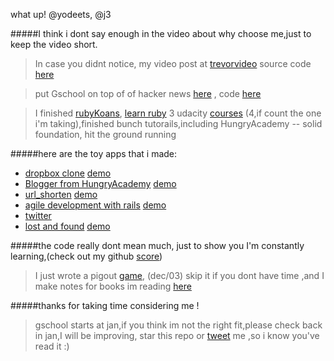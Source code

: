 what up! @yodeets, @j3


#####I think i dont say enough in the video about why choose me,just to keep the video short. 

>  In case you didnt notice, my video post at [trevorvideo](http://trevorvideo.herokuapp.com) source code [here](https://github.com/thisiswei/trevorVideo) 

>  put Gschool on top of of hacker news [here](http://tophn.herokuapp.com) , code [here](https://github.com/thisiswei/tophn)


>  I finished [rubyKoans](https://github.com/thisiswei/RubyKoans), [learn ruby](https://github.com/thisiswei/learn_ruby) 3 udacity [courses](http://8aves.files.wordpress.com/2012/07/cs101cert.pdf) (4,if count the one i'm taking),finished bunch tutorails,including HungryAcademy -- solid foundation, hit the ground running 


#####here are the toy apps that i made:
* [dropbox clone](https://github.com/thisiswei/boxoneme) [demo](http://boxonme.herokuapp.com)
* [Blogger from HungryAcademy](https://github.com/thisiswei/Blogger) [demo](http://weirocks.herokuapp.com)
* [url_shorten](https://github.com/thisiswei/longer_url) [demo](http://longerurl.herokuapp.com)
* [agile development with rails](https://github.com/thisiswei/awestore) [demo](http://awestore.herokuapp.com)
* [twitter](https://github.com/thisiswei/tweets)
* [lost and found](https://github.com/thisiswei/LostGreenCard) [demo](http://apprenticeme.herokuapp.com)


#####the code really dont mean much, just to show you I'm constantly learning,(check out my github [score](gitscore.herokuapp.com))

> I just wrote a pigout [game](https://github.com/thisiswei/Udacity-courses-I-m-taking/blob/master/CS212/unit05_19_pig_out_max_win.py), (dec/03) skip it if you dont have time ,and I make notes for books im reading [here](https://github.com/thisiswei/reading) 

#####thanks for taking time  considering me !  
> gschool starts at jan,if you think im not the right fit,please check
back in jan,I will be improving,
> star this repo or [tweet](https://twitter.com/thisiswei) me ,so i know you've read it :)  


